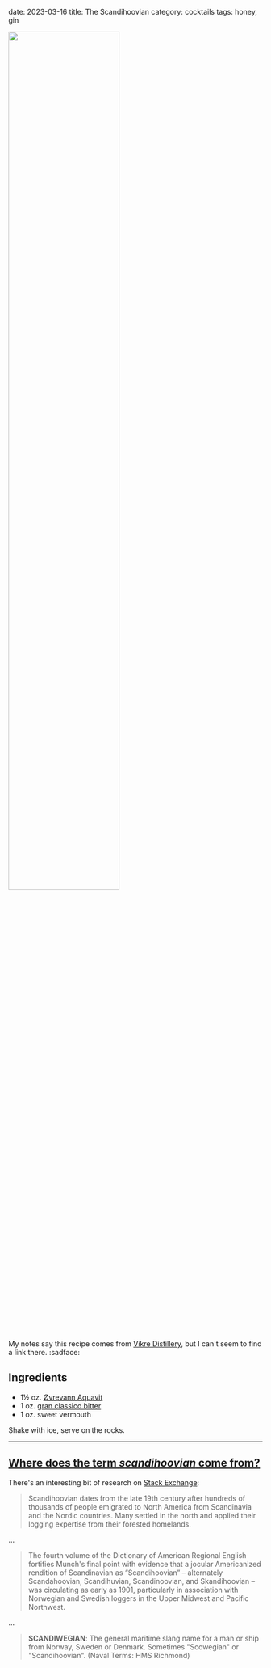date: 2023-03-16
title: The Scandihoovian
category: cocktails
tags: honey, gin

<img src="{static}/images/vikre-aquavit.jpg" width="66%">

[vikre]: http://www.vikredistillery.com/cocktails
[aquavit]: https://www.vikredistillery.com/products#aquavit
[gcb]: https://en.wikipedia.org/wiki/Gran_Classico_Bitter

My notes say this recipe comes from [Vikre Distillery][vikre], but I can't seem
to find a link there. :sadface:

## Ingredients

* 1½ oz. [Øvrevann Aquavit][aquavit]
* 1 oz. [gran classico bitter][gcb]
* 1 oz. sweet vermouth

Shake with ice, serve on the rocks.

--------------

[se]: https://english.stackexchange.com/questions/112603/where-does-the-term-scandihoovian-come-from

## [Where does the term *scandihoovian* come from?][se]

There's an interesting bit of research on [Stack Exchange][se]:

> Scandihoovian dates from the late 19th century after hundreds of thousands of
> people emigrated to North America from Scandinavia and the Nordic countries.
> Many settled in the north and applied their logging expertise from their
> forested homelands.

...


> The fourth volume of the Dictionary of American Regional English fortifies
> Munch's final point with evidence that a jocular Americanized rendition of
> Scandinavian as “Scandihoovian” – alternately Scandahoovian, Scandihuvian,
> Scandinoovian, and Skandihoovian – was circulating as early as 1901,
> particularly in association with Norwegian and Swedish loggers in the Upper
> Midwest and Pacific Northwest.

...

> **SCANDIWEGIAN**: The general maritime slang name for a man or ship from
> Norway, Sweden or Denmark. Sometimes "Scowegian" or "Scandihoovian".
> (Naval Terms: HMS Richmond)

